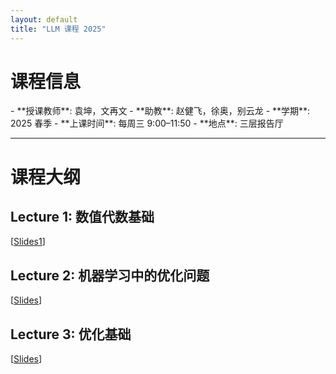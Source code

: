```yaml
---
layout: default
title: "LLM 课程 2025"
---
```


# 课程信息

<div class="course-info" markdown="1">
- **授课教师**: 袁坤，文再文  
- **助教**: 赵健飞，徐奥，别云龙  
- **学期**: 2025 春季  
- **上课时间**: 每周三 9:00–11:50  
- **地点**: 三层报告厅
</div>

<hr>

# 课程大纲

<div class="course-block">
  <h2>Lecture 1: 数值代数基础</h2>
  <p>
    [<a href="lectures/lecture1-slides1.pdf">Slides1</a>]  
 </p>
</div>

<div class="course-block">
  <h2>Lecture 2: 机器学习中的优化问题</h2>
  <p> 
    [<a href="lectures/lecture2-slides.pdf">Slides</a>]
  </p>
</div>

<div class="course-block">
  <h2>Lecture 3: 优化基础</h2>
  <p>
    [<a href="lectures/lecture3-slides.pdf">Slides</a>]
  </p>
</div>

<!-- 你可以继续加 Lecture 4, 5 ... -->
